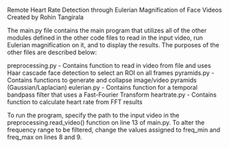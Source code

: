Remote Heart Rate Detection through Eulerian Magnification of Face Videos
Created by Rohin Tangirala

The main.py file contains the main program that utilizes all of the other modules defined in the other code files
to read in the input video, run Eulerian magnification on it, and to display the results. The purposes of the other
files are described below:

preprocessing.py - Contains function to read in video from file and uses Haar cascade face detection to select an ROI
    on all frames
pyramids.py - Contains functions to generate and collapse image/video pyramids (Gaussian/Laplacian)
eulerian.py - Contains function for a temporal bandpass filter that uses a Fast-Fourier Transform
heartrate.py - Contains function to calculate heart rate from FFT results

To run the program, specify the path to the input video in the preprocessing.read_video() function on line 13 of
main.py. To alter the frequency range to be filtered, change the values assigned to freq_min and freq_max on lines 8
and 9.